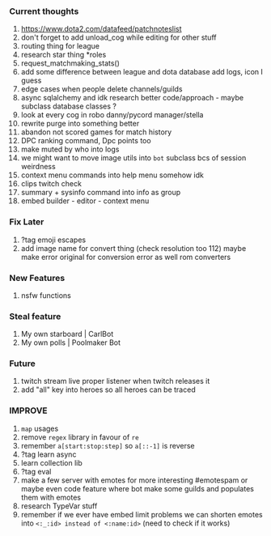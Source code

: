 ### Current thoughts
1. https://www.dota2.com/datafeed/patchnoteslist
2. don't forget to add unload_cog while editing for other stuff
3. routing thing for league
4. research star thing *roles
5. request_matchmaking_stats()
6. add some difference between league and dota database add logs, icon I guess
7. edge cases when people delete channels/guilds
8. async sqlalchemy and idk research better code/approach - maybe subclass database classes ?
9. look at every cog in robo danny/pycord manager/stella
10. rewrite purge into something better
11. abandon not scored games for match history
12. DPC ranking command, Dpc points too
13. make muted by who into logs
14. we might want to move image utils into `bot` subclass bcs of session weirdness
15. context menu commands into help menu somehow idk
16. clips twitch check
17. summary + sysinfo command into info as group 
18. embed builder - editor - context menu

### Fix Later
1. ?tag emoji escapes 
2. add image name for convert thing (check resolution too 112)
maybe make error original for conversion error as well rom converters


### New Features
1. nsfw functions

### Steal feature
1. My own starboard | CarlBot 
2. My own polls | Poolmaker Bot

### Future
1. twitch stream live proper listener when twitch releases it
2. add "all" key into heroes so all heroes can be traced

### IMPROVE
1. `map` usages
2. remove `regex` library in favour of `re`
3. remember `a[start:stop:step]` so `a[::-1]` is reverse
4. ?tag learn async
5. learn collection lib
6. ?tag eval
7. make a few server with emotes for more interesting #emotespam or maybe even code feature where bot make some guilds and populates them with emotes
8. research TypeVar stuff
9. remember if we ever have embed limit problems we can shorten emotes into `<:_:id> instead of <:name:id>` (need to check if it works)